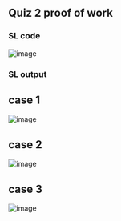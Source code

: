 ## Quiz 2 proof of work 

### SL code 
![image](https://github.com/user-attachments/assets/3c7fcbd1-ac87-4066-a6cb-b1983b9448f2)

### SL output 

## case 1
![image](https://github.com/user-attachments/assets/14577133-6798-4d11-9d64-ad98e81a93c1)

## case 2 
![image](https://github.com/user-attachments/assets/6139069a-0f2c-408b-a081-b6050422b3b9)

## case 3 
![image](https://github.com/user-attachments/assets/3889c2a2-7772-4bbb-980b-63d5e2029c28)



